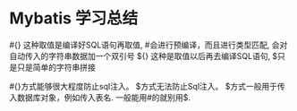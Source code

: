 # Mybatis 学习总结

\#{} 这种取值是编译好SQL语句再取值, #会进行预编译，而且进行类型匹配, 会对自动传入的字符串数据加一个双引号
${} 这种是取值以后再去编译SQL语句, $只是只是简单的字符串拼接

\#{}方式能够很大程度防止sql注入。
$方式无法防止Sql注入。
$方式一般用于传入数据库对象，例如传入表名.
一般能用#的就别用$.